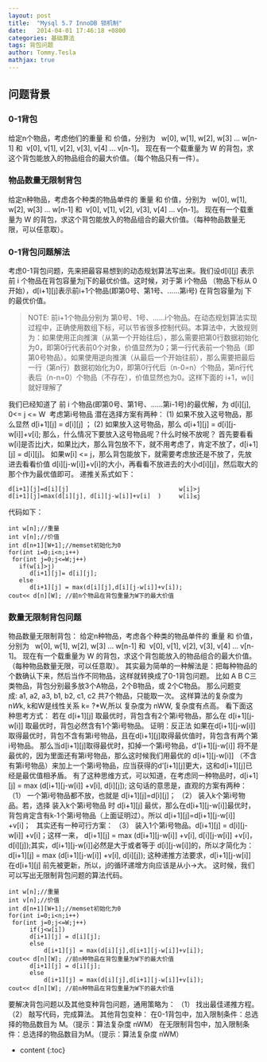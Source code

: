 ```yaml
---
layout: post
title:  "Mysql 5.7 InnoDB 锁机制"
date:   2014-04-01 17:46:18 +0800 
categories: 基础算法
tags: 背包问题
author: Tommy.Tesla
mathjax: true
---
```



## 问题背景

### 0-1背包 

给定n个物品，考虑他们的重量 和 价值，分别为   w[0], w[1], w[2], w[3] ... w[n-1] 和  v[0], v[1], v[2], v[3], v[4] ... v[n-1]。 现在有一个载重量为 W 的背包，求这个背包能放入的物品组合的最大价值。（每个物品只有一件）。

### 物品数量无限制背包
给定n种物品，考虑各个种类的物品单件的 重量 和 价值，分别为   w[0], w[1], w[2], w[3] ... w[n-1] 和  v[0], v[1], v[2], v[3], v[4] ... v[n-1]。 现在有一个载重量为 W 的背包，求这个背包能放入的物品组合的最大价值。（每种物品数量无限，可以任意取）。


### 0-1背包问题解法
考虑0-1背包问题，先来把最容易想到的动态规划算法写出来。我们设d[i][j] 表示 前 i 个物品在背包容量为j下的最优价值。这时候，对于第 i个物品 （物品下标从 0开始），d[i+1][j]表示前i+1个物品(即第0号、第1号、……第i号) 在背包容量为j 下的最优价值。

> NOTE: 前i+1个物品分别为 第0号、1号、……i个物品。在动态规划算法实现过程中，正确使用数组下标，可以节省很多控制代码。本算法中，大致规则为：如果使用正向推演（从第一个开始往后），那么需要把第0行数据初始化为0，即第0行代表前0个对象，价值显然为0；第一行代表前一个物品（即第0号物品）。如果使用逆向推演（从最后一个开始往前），那么需要把最后一行（第n行）数据初始化为0，即第0行代后（n-0=n）个物品，第n行代表后（n-n=0）个物品（不存在），价值显然也为0。这样下面的 i+1，w[i] 就好理解了

我们已经知道了 前 i 个物品(即第0号、第1号、……第i-1号)的最优解，为 d[i][j], 0<= j <= W 
考虑第i号物品 潜在选择方案有两种：
(1) 如果不放入这号物品，那么显然 d[i+1][j] = d[i][j] ；
(2) 如果放入这号物品，那么 d[i+1][j] = d[i][j-w[i]]+v[i];
那么，什么情况下要放入这号物品呢？什么时候不放呢？
首先要看看w[i]是否比j大，如果比j大，那么背包放不下，就不用考虑了，肯定不放了，d[i+1][j] = d[i][j]。
如果w[i] <= j，那么背包能放下，就需要考虑放还是不放了，先放进去看看价值 d[i][j-w[i]]+v[i]的大小，再看看不放进去的大小d[i][j]，然后取大的那个作为最优值即可。
递推关系式如下：
```
d[i+1][j]=d[i][j]                               w[i]>j
d[i+1][j]=max(d[i][j], d[i][j-w[i]]+v[i]  )     w[i]≤j
```

代码如下：
```
int w[n];//重量
int v[n];//价值
int d[n+1][W+1];//memset初始化为0
for(int i=0;i<n;i++)
 for(int j=0;j<=W;j++)
   if(w[i]>j)
      d[i+1][j]= d[i][j];
   else
      d[i+1][j] = max(d[i][j],d[i][j-w[i]]+v[i]);
cout<< d[n][W]; //前n个物品在背包重量为W下的最大价值
```

### 数量无限制背包问题

物品数量无限制背包： 给定n种物品，考虑各个种类的物品单件的 重量 和 价值，分别为   w[0], w[1], w[2], w[3] ... w[n-1] 和  v[0], v[1], v[2], v[3], v[4] ... v[n-1]。 现在有一个载重量为 W 的背包，求这个背包能放入的物品组合的最大价值。（每种物品数量无限，可以任意取）。
其实最为简单的一种解法是：把每种物品的个数确认下来，然后当作不同物品，这样就转换成了0-1背包问题。
比如 A B C三类物品，背包分别最多放3个A物品，2个B物品，或 2个C物品。
那么问题变成: a1, a2, a3, b1, b2, c1, c2 共7个物品，只能取一次。
这样算法的复杂度为 n*W*k, k和W是线性关系 k= ?*W,所以 复杂度为 nWW, 复杂度有点高。
看下面这种思考方式：
若在 d[i+1][j] 取最优时，背包含有2个第i号物品，那么在 d[i+1][j-w[i]] 取最优时，背包必然含有1个第i号物品。
证明：反正法
如果在d[i+1][j-w[i]]取得最优时，背包不含有第i号物品，且在d[i+1][j]取得最优值时，背包含有两个第i号物品。
那么当d[i+1][j]取得最优时，扣掉一个第i号物品，d'[i+1][j-w[i]] 将不是最优的，因为里面还有第i号物品，那么这时候我们用最优的 d[i+1][j-w[i]] （不含有第i号物品）来加上一个第i号物品，应当获得的d'[i+1][j]更大，这和d[i+1][j]已经是最优值相矛盾。
有了这种思维方式，可以知道，在考虑同一种物品时，d[i+1][j] = max (d[i+1][j-w[i]] +v[i], d[i][j]);
这句话的意思是，直观的方案有两种：
（1） 一个第i号物品都不放，也就是 d[i+1][j]=d[i][j]；
（2） 装入k个第i号物品。若，选择 装入k个第i号物品 时 d[i+1][j] 最优，那么在d[i+1][j-w[i]]最优时，背包肯定含有k-1个第i号物品（上面证明过）。所以 d[i+1][j]=d[i+1][j-w[i]] +v[i]；
 
其实还有一种可行方案：
（3） 装入1个第i号物品。d[i+1][j] = d[i][j-w[i]] +v[i]；这样一来， d[i+1][j] = max (d[i+1][j-w[i]] +v[i], d[i][j-w[i]] +v[i]，d[i][j]);其实，d[i+1][j-w[i]]必然是大于或者等于 d[i][j-w[i]]的，所以才简化为：
d[i+1][j] = max (d[i+1][j-w[i]] +v[i], d[i][j]);
这种递推方法要求，d[i+1][j-w[i]] 在d[i+1][j] 前先被更新，所以，j的循环递增方向应该是从小->大。
这时候，我们可以写出无限制背包问题的算法代码。
```
int w[n];//重量
int v[n];//价值
int d[n+1][W+1];//memset初始化为0
for(int i=0;i<n;i++)
 for(int j=0;j<=W;j++)
      if(j<w[i])
	  d[i+1][j] = d[i][j];
      else
          d[i+1][j] = max(d[i][j],d[i+1][j-w[i]]+v[i]);
cout<< d[n][W]; //前n种物品在背包重量为W下的最大价值
	  d[i+1][j] = d[i][j];
      else
          d[i+1][j] = max(d[i][j],d[i+1][j-w[i]]+v[i]);
cout<< d[n][W]; //前n种物品在背包重量为W下的最大价值
```
要解决背包问题以及其他变种背包问题，通用策略为：
（1） 找出最佳递推方程。
（2） 敲写代码，完成算法。
其他背包变种：
在0-1背包中，加入限制条件：总选择的物品数目为 M。（提示：算法复杂度 nWM）
在无限制背包中，加入限制条件：总选择的物品数目为M。（提示：算法复杂度 nWM）

* content
{:toc}
